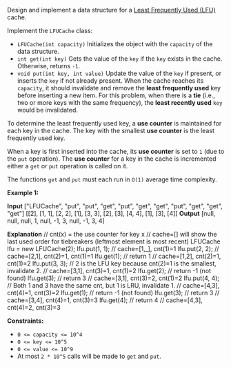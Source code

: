 
Design and implement a data structure for a  [Least Frequently Used (LFU)](https://en.wikipedia.org/wiki/Least_frequently_used)  cache.

Implement the  `LFUCache`  class:

-   `LFUCache(int capacity)`  Initializes the object with the  `capacity`  of the data structure.
-   `int get(int key)`  Gets the value of the  `key`  if the  `key`  exists in the cache. Otherwise, returns  `-1`.
-   `void put(int key, int value)`  Update the value of the  `key`  if present, or inserts the  `key`  if not already present. When the cache reaches its  `capacity`, it should invalidate and remove the  **least frequently used**  key before inserting a new item. For this problem, when there is a  **tie**  (i.e., two or more keys with the same frequency), the  **least recently used**  `key`  would be invalidated.

To determine the least frequently used key, a  **use counter**  is maintained for each key in the cache. The key with the smallest  **use counter**  is the least frequently used key.

When a key is first inserted into the cache, its  **use counter**  is set to  `1`  (due to the  `put`  operation). The  **use counter**  for a key in the cache is incremented either a  `get`  or  `put`  operation is called on it.

The functions `get` and `put` must each run in  `O(1)`  average time complexity.

**Example 1:**

**Input**
["LFUCache", "put", "put", "get", "put", "get", "get", "put", "get", "get", "get"]
[[2], [1, 1], [2, 2], [1], [3, 3], [2], [3], [4, 4], [1], [3], [4]]
**Output**
[null, null, null, 1, null, -1, 3, null, -1, 3, 4]

**Explanation**
// cnt(x) = the use counter for key x
// cache=[] will show the last used order for tiebreakers (leftmost element is  most recent)
LFUCache lfu = new LFUCache(2);
lfu.put(1, 1);   // cache=[1,_], cnt(1)=1
lfu.put(2, 2);   // cache=[2,1], cnt(2)=1, cnt(1)=1
lfu.get(1);      // return 1
// cache=[1,2], cnt(2)=1, cnt(1)=2
lfu.put(3, 3);   // 2 is the LFU key because cnt(2)=1 is the smallest, invalidate 2.
// cache=[3,1], cnt(3)=1, cnt(1)=2
lfu.get(2);      // return -1 (not found)
lfu.get(3);      // return 3
// cache=[3,1], cnt(3)=2, cnt(1)=2
lfu.put(4, 4);   // Both 1 and 3 have the same cnt, but 1 is LRU, invalidate 1.
// cache=[4,3], cnt(4)=1, cnt(3)=2
lfu.get(1);      // return -1 (not found)
lfu.get(3);      // return 3
// cache=[3,4], cnt(4)=1, cnt(3)=3
lfu.get(4);      // return 4
// cache=[4,3], cnt(4)=2, cnt(3)=3

**Constraints:**

-   `0 <= capacity <= 10^4`
-   `0 <= key <= 10^5`
-   `0 <= value <= 10^9`
-   At most  `2 * 10^5` calls will be made to  `get`  and  `put`.